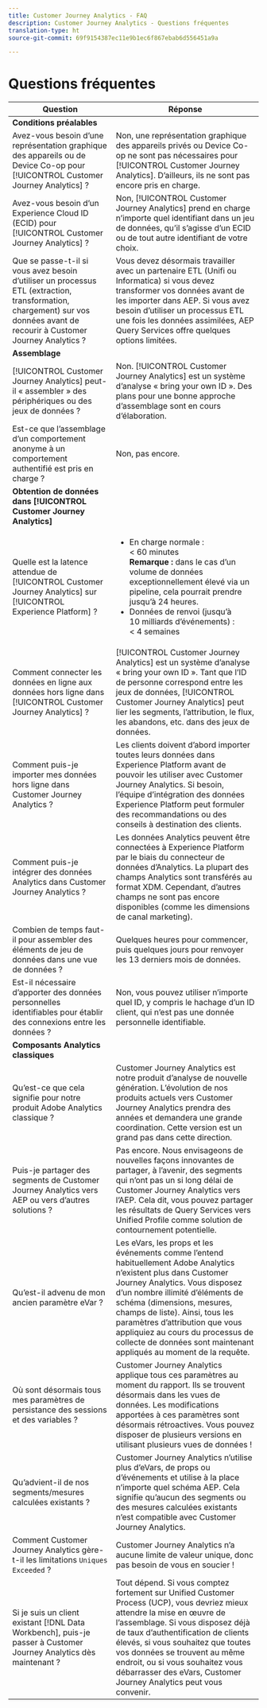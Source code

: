 ```yaml
---
title: Customer Journey Analytics - FAQ
description: Customer Journey Analytics - Questions fréquentes
translation-type: ht
source-git-commit: 69f9154387ec11e9b1ec6f867ebab6d556451a9a

---
```



# Questions fréquentes

| Question | Réponse |
|---|---|
| **Conditions préalables** |  |
| Avez-vous besoin d’une représentation graphique des appareils ou de Device Co-op pour [!UICONTROL Customer Journey Analytics] ? | Non, une représentation graphique des appareils privés ou Device Co-op ne sont pas nécessaires pour [!UICONTROL Customer Journey Analytics]. D’ailleurs, ils ne sont pas encore pris en charge. |
| Avez-vous besoin d’un Experience Cloud ID (ECID) pour [!UICONTROL Customer Journey Analytics] ? | Non, [!UICONTROL Customer Journey Analytics] prend en charge n’importe quel identifiant dans un jeu de données, qu’il s’agisse d’un ECID ou de tout autre identifiant de votre choix. |
| Que se passe-t-il si vous avez besoin d’utiliser un processus ETL (extraction, transformation, chargement) sur vos données avant de recourir à Customer Journey Analytics ? | Vous devez désormais travailler avec un partenaire ETL (Unifi ou Informatica) si vous devez transformer vos données avant de les importer dans AEP. Si vous avez besoin d’utiliser un processus ETL une fois les données assimilées, AEP Query Services offre quelques options limitées. |
| **Assemblage** |  |
| [!UICONTROL Customer Journey Analytics] peut-il « assembler » des périphériques ou des jeux de données ? | Non. [!UICONTROL Customer Journey Analytics] est un système d’analyse « bring your own ID ». Des plans pour une bonne approche d’assemblage sont en cours d’élaboration. |
| Est-ce que l’assemblage d’un comportement anonyme à un comportement authentifié est pris en charge ? | Non, pas encore. |
| **Obtention de données dans [!UICONTROL Customer Journey Analytics]** |  |
| Quelle est la latence attendue de [!UICONTROL Customer Journey Analytics] sur [!UICONTROL Experience Platform] ? | <ul><li>En charge normale : &lt; 60 minutes <br>**Remarque :** dans le cas d’un volume de données exceptionnellement élevé via un pipeline, cela pourrait prendre jusqu’à 24 heures.</li><li>Données de renvoi (jusqu’à 10 milliards d’événements) : &lt; 4 semaines</li></ul> |
| Comment connecter les données en ligne aux données hors ligne dans [!UICONTROL Customer Journey Analytics] ? | [!UICONTROL Customer Journey Analytics] est un système d’analyse « bring your own ID ». Tant que l’ID de personne correspond entre les jeux de données, [!UICONTROL Customer Journey Analytics] peut lier les segments, l’attribution, le flux, les abandons, etc. dans des jeux de données. |
| Comment puis-je importer mes données hors ligne dans Customer Journey Analytics ? | Les clients doivent d’abord importer toutes leurs données dans Experience Platform avant de pouvoir les utiliser avec Customer Journey Analytics. Si besoin, l’équipe d’intégration des données Experience Platform peut formuler des recommandations ou des conseils à destination des clients. |
| Comment puis-je intégrer des données Analytics dans Customer Journey Analytics ? | Les données Analytics peuvent être connectées à Experience Platform par le biais du connecteur de données d’Analytics. La plupart des champs Analytics sont transférés au format XDM. Cependant, d’autres champs ne sont pas encore disponibles (comme les dimensions de canal marketing). |
| Combien de temps faut-il pour assembler des éléments de jeu de données dans une vue de données ? | Quelques heures pour commencer, puis quelques jours pour renvoyer les 13 derniers mois de données. |
| Est-il nécessaire d’apporter des données personnelles identifiables pour établir des connexions entre les données ? | Non, vous pouvez utiliser n’importe quel ID, y compris le hachage d’un ID client, qui n’est pas une donnée personnelle identifiable. |
| **Composants Analytics classiques** |  |
| Qu’est-ce que cela signifie pour notre produit Adobe Analytics classique ? | Customer Journey Analytics est notre produit d’analyse de nouvelle génération. L’évolution de nos produits actuels vers Customer Journey Analytics prendra des années et demandera une grande coordination. Cette version est un grand pas dans cette direction. |
| Puis-je partager des segments de Customer Journey Analytics vers AEP ou vers d’autres solutions ? | Pas encore. Nous envisageons de nouvelles façons innovantes de partager, à l’avenir, des segments qui n’ont pas un si long délai de Customer Journey Analytics vers l’AEP. Cela dit, vous pouvez partager les résultats de Query Services vers Unified Profile comme solution de contournement potentielle. |
| Qu’est-il advenu de mon ancien paramètre eVar ? | Les eVars, les props et les événements comme l’entend habituellement Adobe Analytics n’existent plus dans Customer Journey Analytics. Vous disposez d’un nombre illimité d’éléments de schéma (dimensions, mesures, champs de liste). Ainsi, tous les paramètres d’attribution que vous appliquiez au cours du processus de collecte de données sont maintenant appliqués au moment de la requête. |
| Où sont désormais tous mes paramètres de persistance des sessions et des variables ? | Customer Journey Analytics applique tous ces paramètres au moment du rapport. Ils se trouvent désormais dans les vues de données. Les modifications apportées à ces paramètres sont désormais rétroactives. Vous pouvez disposer de plusieurs versions en utilisant plusieurs vues de données ! |
| Qu’advient-il de nos segments/mesures calculées existants ? | Customer Journey Analytics n’utilise plus d’eVars, de props ou d’événements et utilise à la place n’importe quel schéma AEP. Cela signifie qu’aucun des segments ou des mesures calculées existants n’est compatible avec Customer Journey Analytics. |
| Comment Customer Journey Analytics gère-t-il les limitations `Uniques Exceeded` ? | Customer Journey Analytics n’a aucune limite de valeur unique, donc pas besoin de vous en soucier ! |
| Si je suis un client existant [!DNL Data Workbench], puis-je passer à Customer Journey Analytics dès maintenant ? | Tout dépend. Si vous comptez fortement sur Unified Customer Process (UCP), vous devriez mieux attendre la mise en œuvre de l’assemblage. Si vous disposez déjà de taux d’authentification de clients élevés, si vous souhaitez que toutes vos données se trouvent au même endroit, ou si vous souhaitez vous débarrasser des eVars, Customer Journey Analytics peut vous convenir. |

